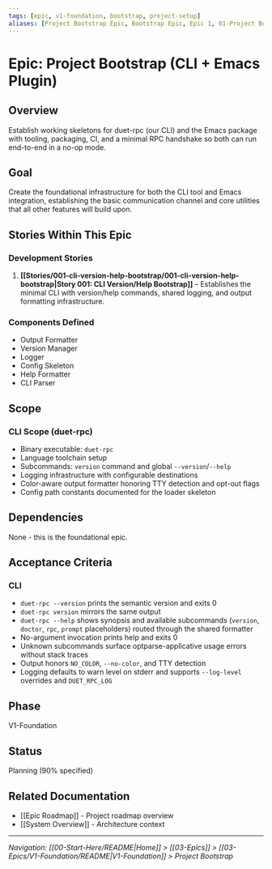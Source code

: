 ```yaml
---
tags: [epic, v1-foundation, bootstrap, project-setup]
aliases: [Project Bootstrap Epic, Bootstrap Epic, Epic 1, 01-Project Bootstrap]
---
```


# Epic: Project Bootstrap (CLI + Emacs Plugin)

## Overview
Establish working skeletons for duet-rpc (our CLI) and the Emacs package with tooling, packaging, CI, and a minimal RPC handshake so both can run end-to-end in a no-op mode.

## Goal
Create the foundational infrastructure for both the CLI tool and Emacs integration, establishing the basic communication channel and core utilities that all other features will build upon.

## Stories Within This Epic

### Development Stories
1. **[[Stories/001-cli-version-help-bootstrap/001-cli-version-help-bootstrap|Story 001: CLI Version/Help Bootstrap]]** – Establishes the minimal CLI with version/help commands, shared logging, and output formatting infrastructure.

### Components Defined
- Output Formatter
- Version Manager
- Logger
- Config Skeleton
- Help Formatter
- CLI Parser

## Scope

### CLI Scope (duet-rpc)
- Binary executable: `duet-rpc`
- Language toolchain setup
- Subcommands: `version` command and global `--version`/`--help`
- Logging infrastructure with configurable destinations
- Color-aware output formatter honoring TTY detection and opt-out flags
- Config path constants documented for the loader skeleton

## Dependencies
None - this is the foundational epic.

## Acceptance Criteria

### CLI
- `duet-rpc --version` prints the semantic version and exits 0
- `duet-rpc version` mirrors the same output
- `duet-rpc --help` shows synopsis and available subcommands (`version`, `doctor`, `rpc`, `prompt` placeholders) routed through the shared formatter
- No-argument invocation prints help and exits 0
- Unknown subcommands surface optparse-applicative usage errors without stack traces
- Output honors `NO_COLOR`, `--no-color`, and TTY detection
- Logging defaults to warn level on stderr and supports `--log-level` overrides and `DUET_RPC_LOG`

## Phase
V1-Foundation

## Status
Planning (90% specified)

## Related Documentation
- [[Epic Roadmap]] - Project roadmap overview
- [[System Overview]] - Architecture context

---
*Navigation: [[00-Start-Here/README|Home]] > [[03-Epics]] > [[03-Epics/V1-Foundation/README|V1-Foundation]] > Project Bootstrap*
